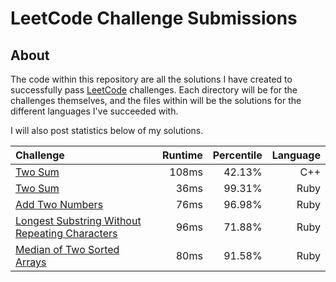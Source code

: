 # LeetCode Challenge Submissions

## About

The code within this repository are all the solutions I have created to successfully pass [LeetCode](https://leetcode.com/)
challenges. Each directory will be for the challenges themselves, and the files within will be the solutions for the different
languages I've succeeded with.

I will also post statistics below of my solutions.

|Challenge      | Runtime          | Percentile  | Language |
|:------------- |-------------:| -----:| ----:|
|[Two Sum](https://leetcode.com/submissions/detail/162331129/)| 108ms | 42.13% | C++|
|[Two Sum](https://leetcode.com/submissions/detail/160677956/)| 36ms | 99.31% | Ruby|
|[Add Two Numbers](https://leetcode.com/submissions/detail/160687853/)| 76ms | 96.98% | Ruby|
|[Longest Substring Without Repeating Characters](https://leetcode.com/submissions/detail/160699300/)| 96ms | 71.88% | Ruby|
|[Median of Two Sorted Arrays](https://leetcode.com/submissions/detail/160744291/)| 80ms | 91.58% | Ruby|
